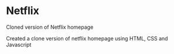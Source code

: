 # Netflix
Cloned version of Netflix homepage

Created a clone version of netflix homepage using HTML, CSS and Javascript 
